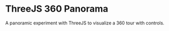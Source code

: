 ThreeJS 360 Panorama
====================

A panoramic experiment with ThreeJS to visualize a 360 tour with controls.
